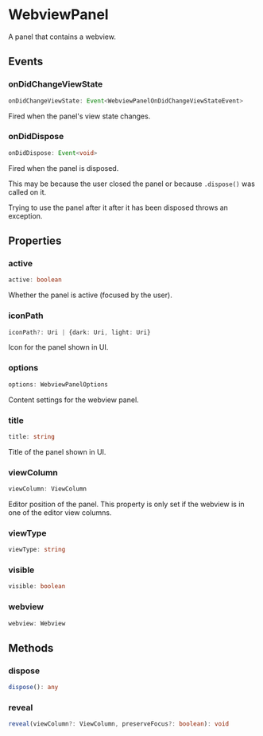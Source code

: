 # WebviewPanel

A panel that contains a webview.

## Events

### onDidChangeViewState

```typescript
onDidChangeViewState: Event<WebviewPanelOnDidChangeViewStateEvent>
```

Fired when the panel's view state changes.

### onDidDispose

```typescript
onDidDispose: Event<void>
```

Fired when the panel is disposed.

This may be because the user closed the panel or because `.dispose()` was called on it.

Trying to use the panel after it after it has been disposed throws an exception.

## Properties

### active

```typescript
active: boolean
```

Whether the panel is active (focused by the user).

### iconPath

```typescript
iconPath?: Uri | {dark: Uri, light: Uri}
```

Icon for the panel shown in UI.

### options

```typescript
options: WebviewPanelOptions
```

Content settings for the webview panel.

### title

```typescript
title: string
```

Title of the panel shown in UI.

### viewColumn

```typescript
viewColumn: ViewColumn
```

Editor position of the panel.
This property is only set if the webview is in one of the editor view columns.

### viewType

```typescript
viewType: string
```

### visible

```typescript
visible: boolean
```

### webview

```typescript
webview: Webview
```

## Methods

### dispose

```typescript
dispose(): any
```

### reveal

```typescript
reveal(viewColumn?: ViewColumn, preserveFocus?: boolean): void
```

[WebviewPanelOnDidChangeViewStateEvent]: WebviewPanelOnDidChangeViewStateEvent.md
[Uri]: Uri.md
[ViewColumn]: ViewColumn.md
[Webview]: Webview.md
[WebviewPanelOptions]: WebviewPanelOptions.md
[Event]: EventT.md
